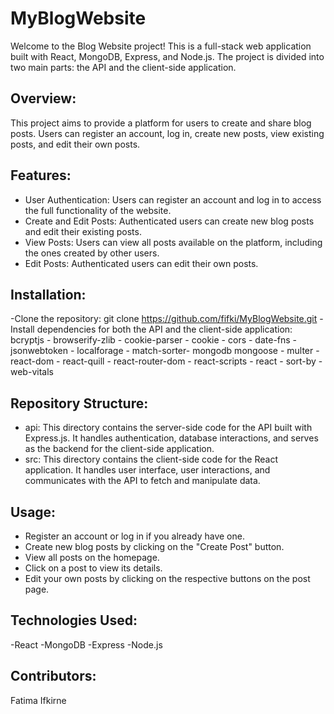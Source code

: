 # MyBlogWebsite
Welcome to the Blog Website project! This is a full-stack web application built with React, MongoDB, Express, and Node.js. The project is divided into two main parts: the API and the client-side application.

## Overview:
This project aims to provide a platform for users to create and share blog posts. Users can register an account, log in, create new posts, view existing posts, and edit their own posts.

## Features:

- User Authentication: Users can register an account and log in to access the full functionality of the website.
- Create and Edit Posts: Authenticated users can create new blog posts and edit their existing posts.
- View Posts: Users can view all posts available on the platform, including the ones created by other users.
- Edit Posts: Authenticated users can edit their own posts.

## Installation:

  -Clone the repository: git clone https://github.com/fifki/MyBlogWebsite.git
  -Install dependencies for both the API and the client-side application:
  bcryptjs - browserify-zlib - cookie-parser - cookie - cors - date-fns - jsonwebtoken - localforage - match-sorter- mongodb
  mongoose - multer - react-dom - react-quill - react-router-dom - react-scripts - react - sort-by - web-vitals

## Repository Structure:

- api: This directory contains the server-side code for the API built with Express.js. It handles authentication, database interactions, and serves as the backend for the client-side application.
- src: This directory contains the client-side code for the React application. It handles user interface, user interactions, and communicates with the API to fetch and manipulate data.

## Usage:

- Register an account or log in if you already have one.
- Create new blog posts by clicking on the "Create Post" button.
- View all posts on the homepage.
- Click on a post to view its details.
- Edit your own posts by clicking on the respective buttons on the post page.

## Technologies Used:
  -React
  -MongoDB
  -Express
  -Node.js

## Contributors:

  Fatima Ifkirne
